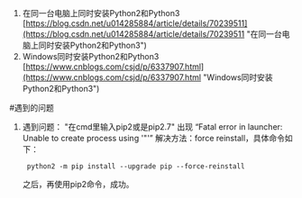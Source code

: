 1. 在同一台电脑上同时安装Python2和Python3<br>[https://blog.csdn.net/u014285884/article/details/70239511](https://blog.csdn.net/u014285884/article/details/70239511 "在同一台电脑上同时安装Python2和Python3")
2. Windows同时安装Python2和Python3<br>[https://www.cnblogs.com/csjd/p/6337907.html](https://www.cnblogs.com/csjd/p/6337907.html "Windows同时安装Python2和Python3")

#遇到的问题
1. 遇到问题： "在cmd里输入pip2或是pip2.7" 出现 “Fatal error in launcher: Unable to create process using '"'” 
解决方法：force reinstall，具体命令如下：

		python2 -m pip install --upgrade pip --force-reinstall

	之后，再使用pip2命令，成功。